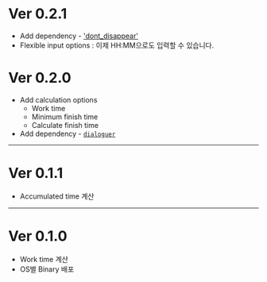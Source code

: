 # Ver 0.2.1

* Add dependency - ['dont_disappear'](https://gitlab.com/efunb/dont_disappear)
* Flexible input options : 이제 HH:MM으로도 입력할 수 있습니다.

# Ver 0.2.0

* Add calculation options
    * Work time
    * Minimum finish time
    * Calculate finish time
* Add dependency - [`dialoguer`](https://github.com/mitsuhiko/dialoguer)

-----

# Ver 0.1.1

* Accumulated time 계산

-----

# Ver 0.1.0

* Work time 계산
* OS별 Binary 배포
